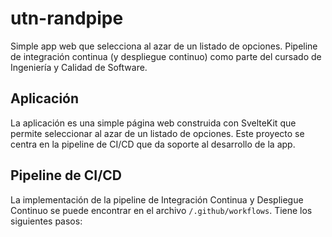 # utn-randpipe

Simple app web que selecciona al azar de un listado de opciones. Pipeline de integración continua (y despliegue continuo) como parte del cursado de Ingeniería y Calidad de Software.

## Aplicación

La aplicación es una simple página web construida con SvelteKit que permite seleccionar al azar de un listado de opciones. Este proyecto se centra en la pipeline de CI/CD que da soporte al desarrollo de la app.

## Pipeline de CI/CD

La implementación de la pipeline de Integración Continua y Despliegue Continuo se puede encontrar en el archivo `/.github/workflows`. Tiene los siguientes pasos:
